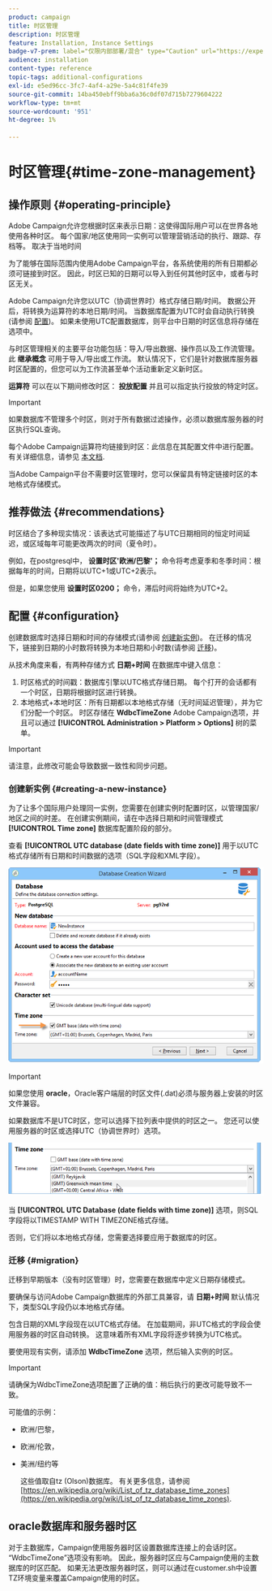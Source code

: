 ```yaml
---
product: campaign
title: 时区管理
description: 时区管理
feature: Installation, Instance Settings
badge-v7-prem: label="仅限内部部署/混合" type="Caution" url="https://experienceleague.adobe.com/docs/campaign-classic/using/installing-campaign-classic/architecture-and-hosting-models/hosting-models-lp/hosting-models.html?lang=zh-Hans" tooltip="仅适用于内部部署和混合部署"
audience: installation
content-type: reference
topic-tags: additional-configurations
exl-id: e5ed96cc-3fc7-4af4-a29e-5a4c81f4fe39
source-git-commit: 14ba450ebff9bba6a36c0df07d715b7279604222
workflow-type: tm+mt
source-wordcount: '951'
ht-degree: 1%

---
```


# 时区管理{#time-zone-management}



## 操作原则 {#operating-principle}

Adobe Campaign允许您根据时区来表示日期：这使得国际用户可以在世界各地使用各种时区。 每个国家/地区使用同一实例可以管理营销活动的执行、跟踪、存档等。 取决于当地时间

为了能够在国际范围内使用Adobe Campaign平台，各系统使用的所有日期都必须可链接到时区。 因此，时区已知的日期可以导入到任何其他时区中，或者与时区无关。

Adobe Campaign允许您以UTC（协调世界时）格式存储日期/时间。 数据公开后，将转换为运算符的本地日期/时间。 当数据库配置为UTC时会自动执行转换(请参阅 [配置](#configuration))。 如果未使用UTC配置数据库，则平台中日期的时区信息将存储在选项中。

与时区管理相关的主要平台功能包括：导入/导出数据、操作员以及工作流管理。 此 **继承概念** 可用于导入/导出或工作流。 默认情况下，它们是针对数据库服务器时区配置的，但您可以为工作流甚至单个活动重新定义新时区。

**运算符** 可以在以下期间修改时区： **投放配置** 并且可以指定执行投放的特定时区。

>[!IMPORTANT]
>
>如果数据库不管理多个时区，则对于所有数据过滤操作，必须以数据库服务器的时区执行SQL查询。

每个Adobe Campaign运算符均链接到时区：此信息在其配置文件中进行配置。 有关详细信息，请参见 [本文档](../../platform/using/access-management.md).

当Adobe Campaign平台不需要时区管理时，您可以保留具有特定链接时区的本地格式存储模式。

## 推荐做法 {#recommendations}

时区结合了多种现实情况：该表达式可能描述了与UTC日期相同的恒定时间延迟，或区域每年可能更改两次的时间（夏令时）。

例如，在postgresql中， **设置时区&#39;欧洲/巴黎&#39;；** 命令将考虑夏季和冬季时间：根据每年的时间，日期将以UTC+1或UTC+2表示。

但是，如果您使用 **设置时区0200；** 命令，滞后时间将始终为UTC+2。

## 配置 {#configuration}

创建数据库时选择日期和时间的存储模式(请参阅 [创建新实例](#creating-a-new-instance))。 在迁移的情况下，链接到日期的小时数将转换为本地日期和小时数(请参阅 [迁移](#migration))。

从技术角度来看，有两种存储方式 **日期+时间** 在数据库中键入信息：

1. 时区格式的时间戳：数据库引擎以UTC格式存储日期。 每个打开的会话都有一个时区，日期将根据时区进行转换。
1. 本地格式+本地时区：所有日期都以本地格式存储（无时间延迟管理），并为它们分配一个时区。 时区存储在 **WdbcTimeZone** Adobe Campaign选项，并且可以通过 **[!UICONTROL Administration > Platform > Options]** 树的菜单。

>[!IMPORTANT]
>
>请注意，此修改可能会导致数据一致性和同步问题。

### 创建新实例 {#creating-a-new-instance}

为了让多个国际用户处理同一实例，您需要在创建实例时配置时区，以管理国家/地区之间的时差。 在创建实例期间，请在中选择日期和时间管理模式 **[!UICONTROL Time zone]** 数据库配置阶段的部分。

查看 **[!UICONTROL UTC database (date fields with time zone)]** 用于以UTC格式存储所有日期和时间数据的选项（SQL字段和XML字段）。

![](assets/install_wz_select_utc_option.png)

>[!IMPORTANT]
>
>如果您使用 **oracle**，Oracle客户端层的时区文件(.dat)必须与服务器上安装的时区文件兼容。

如果数据库不是UTC时区，您可以选择下拉列表中提供的时区之一。 您还可以使用服务器的时区或选择UTC（协调世界时）选项。

![](assets/install_wz_unselect_utc_option.png)

当 **[!UICONTROL UTC Database (date fields with time zone)]** 选项，则SQL字段将以TIMESTAMP WITH TIMEZONE格式存储。

否则，它们将以本地格式存储，您需要选择要应用于数据库的时区。

### 迁移 {#migration}

迁移到早期版本（没有时区管理）时，您需要在数据库中定义日期存储模式。

要确保与访问Adobe Campaign数据库的外部工具兼容，请 **日期+时间** 默认情况下，类型SQL字段仍以本地格式存储。

包含日期的XML字段现在以UTC格式存储。 在加载期间，非UTC格式的字段会使用服务器的时区自动转换。 这意味着所有XML字段将逐步转换为UTC格式。

要使用现有实例，请添加 **WdbcTimeZone** 选项，然后输入实例的时区。

>[!IMPORTANT]
>
>请确保为WdbcTimeZone选项配置了正确的值：稍后执行的更改可能导致不一致。

可能值的示例：

* 欧洲/巴黎，
* 欧洲/伦敦，
* 美洲/纽约等

  这些值取自tz (Olson)数据库。 有关更多信息，请参阅 [https://en.wikipedia.org/wiki/List_of_tz_database_time_zones](https://en.wikipedia.org/wiki/List_of_tz_database_time_zones).

## oracle数据库和服务器时区

对于主数据库，Campaign使用服务器时区设置数据库连接上的会话时区。 “WdbcTimeZone”选项没有影响。 因此，服务器时区应与Campaign使用的主数据库的时区匹配。 如果无法更改服务器时区，则可以通过在customer.sh中设置TZ环境变量来覆盖Campaign使用的时区。